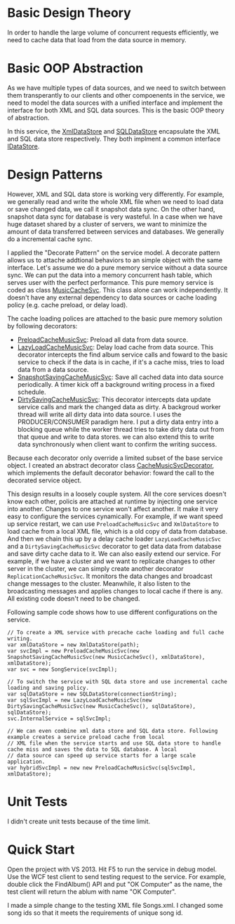 
# Basic Design Theory

In order to handle the large volume of concurrent requests efficiently, we need to cache data that load from the data source in 
memory. 

# Basic OOP Abstraction

As we have multiple types of data sources, and we need to switch between them transperantly to our clients and other 
compoenents in the service, we need to model the data sources with a unified interface and implement the interface for both XML 
and SQL data sources. This is the basic OOP theory of abstraction. 

In this service, the [XmlDataStore](SongSvc/XmlDataStore.cs) and [SQLDataStore](SongSvc/SQLDataStore.cs) encapsulate the XML and SQL data store respectively. They both 
implment a common interface [IDataStore](SongSvc/IDataStore.cs).

# Design Patterns

However, XML and SQL data store is working very differently. For example, we generally read and write the whole XML file when
we need to load data or save changed data, we call it snapshot data sync. On the other hand, snapshot data sync for database is very wasteful. 
In a case when we have huge dataset shared by a cluster of servers, we want to minimize the amount of data transferred between
services and databases. We generally do a incremental cache sync. 

I applied the "Decorate Pattern" on the service model. A decorate pattern allows us to attache addtional behaviors to an simple
object with the same interface. Let's assume we do a pure memory service without a data source sync. We can put the data into 
a memory concurrent hash table, which serves user with the perfect performance. This pure memory service is coded as 
class [MusicCacheSvc](SongSvc/MusicCacheSvc.cs). This class alone can work independently. It doesn't have any external dependency to data sources or
cache loading policy (e.g. cache preload, or delay load). 

The cache loading polices are attached to the basic pure memory solution by following decorators:
* [PreloadCacheMusicSvc](SongSvc/PreloadCacheMusicSvc.cs): Preload all data from data source. 
* [LazyLoadCacheMusicSvc](SongSvc/LazyLoadCacheMusicSvc.cs): Delay load cache from data source. This decorator intercepts the find album service calls and 
foward to the basic service to check if the data is in cache, if it's a cache miss, tries to load data from a data source.
* [SnapshotSavingCacheMusicSvc](SongSvc/SnapshotSavingCacheMusicSvc.cs): Save all cached data into data source periodically. A timer kick off a background writing
process in a fixed schedule. 
* [DirtySavingCacheMusicSvc](SongSvc/DirtySavingCacheMusicSvc.cs): This decorator intercepts data update service calls and mark the changed data as dirty. A 
backgroud worker thread will write all dirty data into data source. I uses the PRODUCER/CONSUMER paradigm here. I put a dirty
data entry into a blocking queue while the worker thread tries to take dirty data out from that queue and write to data stores.
we can also extend this to write data synchronously when client want to confirm the writing success.

Because each decorator only override a limited subset of the base service object. I created an abstract decorator class 
[CacheMusicSvcDecorator](SongSvc/CacheMusicSvcDecorator.cs), which implements the default decorator behavior: foward the call to the decorated service object. 

This design results in a loosely couple system. All the core services doesn't know each other, policis are attached at runtime
by injecting one service into another. Changes to one service won't affect another. It make it very easy to configure the services cynamically.
For example, if we want speed up service restart, we can use ```PreloadCacheMusicSvc``` and ```XmlDataStore``` to load cache
from a local XML file, which is a old copy of data from database. And then we chain this up by a delay cache loader 
```LazyLoadCacheMusicSvc``` and a ```DirtySavingCacheMusicSvc``` decorator to get data data from database and save dirty cache
data to it. We can also easily extend our service. For example, if we have a cluster and we want to replicate changes to other 
server in the cluster, we can simply create another decorator ```ReplicationCacheMusicSvc```. It monitors the data changes and
broadcast change messages to the cluster. Meanwhile, it also listen to the broadcasting messages and applies changes to local
cache if there is any. All existing code doesn't need to be changed.

Following sample code shows how to use different configurations on the service. 

```
// To create a XML service with precache cache loading and full cache writing.
var xmlDataStore = new XmlDataStore(path);
var svcImpl = new PreloadCacheMusicSvc(new SnapshotSavingCacheMusicSvc(new MusicCacheSvc(), xmlDataStore), xmlDataStore);
var svc = new SongService(svcImpl);

// To switch the service with SQL data store and use incremental cache loading and saving policy.
var sqlDataStore = new SQLDataStore(connectionString);
var sqlSvcImpl = new LazyLoadCacheMusicSvc(new DirtySavingCacheMusicSvc(new MusicCacheSvc(), sqlDataStore), sqlDataStore);
svc.InternalService = sqlSvcImpl;

// We can even combine xml data store and SQL data store. Following example creates a service preload cache from local 
// XML file when the service starts and use SQL data store to handle cache miss and saves the data to SQL database. A local
// data source can speed up service starts for a large scale application.
var hybridSvcImpl = new new PreloadCacheMusicSvc(sqlSvcImpl, xmlDataStore); 
```

# Unit Tests

I didn't create unit tests because of the time limit. 

# Quick Start

Open the project with VS 2013. Hit F5 to run the service in debug model. Use the WCF test client to send testing request to 
the service. For example, double click the FindAlbum() API and put "OK Computer" as the name, the test client will return the ablum with name "OK Computer".

I made a simple change to the testing XML file Songs.xml. I changed some song ids so that it meets the requirements of unique song id.



